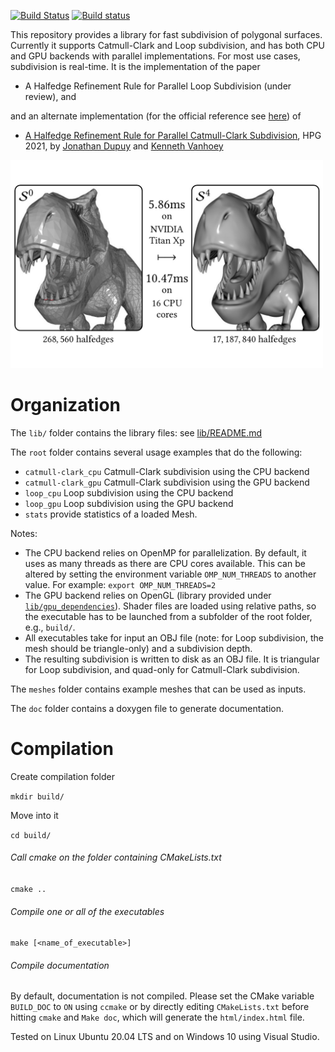 [![Build Status](https://travis-ci.com/kvanhoey/ParallelHalfedgeSubdivision.svg?branch=master)](https://travis-ci.com/kvanhoey/ParallelHalfedgeSubdivision)
[![Build status](https://ci.appveyor.com/api/projects/status/irhuj5vnb9s8k0db?svg=true)](https://ci.appveyor.com/project/kvanhoey/parallelhalfedgesubdivision)


This repository provides a library for fast subdivision of polygonal surfaces.
Currently it supports Catmull-Clark and Loop subdivision, and has both CPU and GPU backends with parallel implementations.
For most use cases, subdivision is real-time.
It is the implementation of the paper
* A Halfedge Refinement Rule for Parallel Loop Subdivision (under review), and  

and an alternate implementation (for the official reference see [here](https://github.com/jdupuy/HalfedgeCatmullClark)) of
* [A Halfedge Refinement Rule for Parallel Catmull-Clark Subdivision](http://kenneth.vanhoey.free.fr/index.php?page=research&lang=en#DV21), HPG 2021, by [Jonathan Dupuy](http://onrendering.com) and [Kenneth Vanhoey](http://kvanhoey.eu/)


<img src="img/loop_subdiv.jpg" alt="Example of Loop subdivision" width="500"/>


# Organization
The `lib/` folder contains the library files: see [lib/README.md](lib/README.md)

The `root` folder contains several usage examples that do the following:
* `catmull-clark_cpu` Catmull-Clark subdivision using the CPU backend
* `catmull-clark_gpu` Catmull-Clark subdivision using the GPU backend
* `loop_cpu` Loop subdivision using the CPU backend
* `loop_gpu` Loop subdivision using the GPU backend
* `stats` provide statistics of a loaded Mesh.

Notes:
* The CPU backend relies on OpenMP for parallelization. By default, it uses as many threads as there are CPU cores available. This can be altered by setting the environment variable `OMP_NUM_THREADS` to another value. For example: `export OMP_NUM_THREADS=2`
* The GPU backend relies on OpenGL (library provided under [`lib/gpu_dependencies`](lib/gpu_dependencies)). Shader files are loaded using relative paths, so the executable has to be launched from a subfolder of the root folder, e.g., `build/`.
* All executables take for input an OBJ file (note: for Loop subdivision, the mesh should be triangle-only) and a subdivision depth.
* The resulting subdivision is written to disk as an OBJ file. It is triangular for Loop subdivision, and quad-only for Catmull-Clark subdivision.

The `meshes` folder contains example meshes that can be used as inputs.

The `doc` folder contains a doxygen file to generate documentation.

# Compilation
Create compilation folder

`mkdir build/`

Move into it

`cd build/`

###### Call cmake on the folder containing CMakeLists.txt
`cmake ..`
###### Compile one or all of the executables
`make [<name_of_executable>]`
###### Compile documentation
By default, documentation is not compiled. Please set the CMake variable `BUILD_DOC` to `ON` using `ccmake` or by directly editing `CMakeLists.txt` before hitting `cmake` and `Make doc`, which will generate the `html/index.html` file.
	
Tested on Linux Ubuntu 20.04 LTS and on Windows 10 using Visual Studio.



